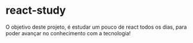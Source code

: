 # react-study

O objetivo deste projeto, é estudar um pouco de react todos os dias, para poder avançar no conhecimento com a tecnologia!
